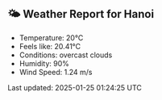 <!-- WEATHER-START -->
## 🌤 Weather Report for Hanoi

- Temperature: 20°C
- Feels like: 20.41°C
- Conditions: overcast clouds
- Humidity: 90%
- Wind Speed: 1.24 m/s

Last updated: 2025-01-25 01:24:25 UTC
<!-- WEATHER-END -->

